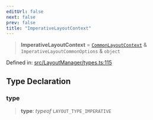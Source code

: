 ```yaml
---
editUrl: false
next: false
prev: false
title: "ImperativeLayoutContext"
---
```


> **ImperativeLayoutContext** = [`CommonLayoutContext`](/api/type-aliases/commonlayoutcontext/) & `ImperativeLayoutCommonOptions` & `object`

Defined in: [src/LayoutManager/types.ts:115](https://github.com/fabricjs/fabric.js/blob/9a792f4b7b8031f02ec7ea4ce8c99f810e45cfec/src/LayoutManager/types.ts#L115)

## Type Declaration

### type

> **type**: *typeof* `LAYOUT_TYPE_IMPERATIVE`
